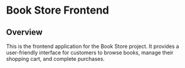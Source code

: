# Book Store Frontend

## Overview
This is the frontend application for the Book Store project. It provides a user-friendly interface for customers to browse books, manage their shopping cart, and complete purchases.